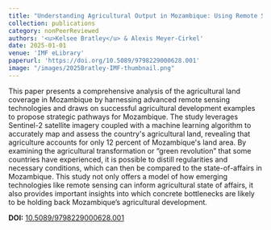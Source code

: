 ```yaml
---
title: "Understanding Agricultural Output in Mozambique: Using Remote Sensing to Initiate a Discussion on Development"
collection: publications
category: nonPeerReviewed
authors: '<u>Kelsee Bratley</u> & Alexis Meyer-Cirkel'
date: 2025-01-01
venue: 'IMF eLibrary'
paperurl: 'https://doi.org/10.5089/9798229000628.001'
image: "/images/2025Bratley-IMF-thumbnail.png"
---
```

This paper presents a comprehensive analysis of the agricultural land coverage in Mozambique by harnessing advanced remote sensing technologies and draws on successful agricultural development examples to propose strategic pathways for Mozambique. The study leverages Sentinel-2 satellite imagery coupled with a machine learning algorithm to accurately map and assess the country's agricultural land, revealing that agriculture accounts for only 12 percent of Mozambique's land area. By examining the agricultural transformation or “green revolution” that some countries have experienced, it is possible to distill regularities and necessary conditions, which can then be compared to the state-of-affairs in Mozambique. This study not only offers a model of how emerging technologies like remote sensing can inform agricultural state of affairs, it also provides important insights into which concrete bottlenecks are likely to be holding back Mozambique’s agricultural development.

**DOI:** [10.5089/9798229000628.001](https://doi.org/10.5089/9798229000628.001)

